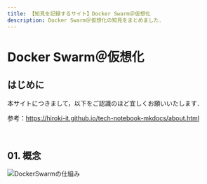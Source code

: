 ```yaml
---
title: 【知見を記録するサイト】Docker Swarm＠仮想化
description: Docker Swarm＠仮想化の知見をまとめました．
---
```


# Docker Swarm＠仮想化

## はじめに

本サイトにつきまして，以下をご認識のほど宜しくお願いいたします．

参考：https://hiroki-it.github.io/tech-notebook-mkdocs/about.html

<br>

## 01. 概念

![DockerSwarmの仕組み](https://raw.githubusercontent.com/hiroki-it/tech-notebook/master/images/DockerSwarmの仕組み.png)

